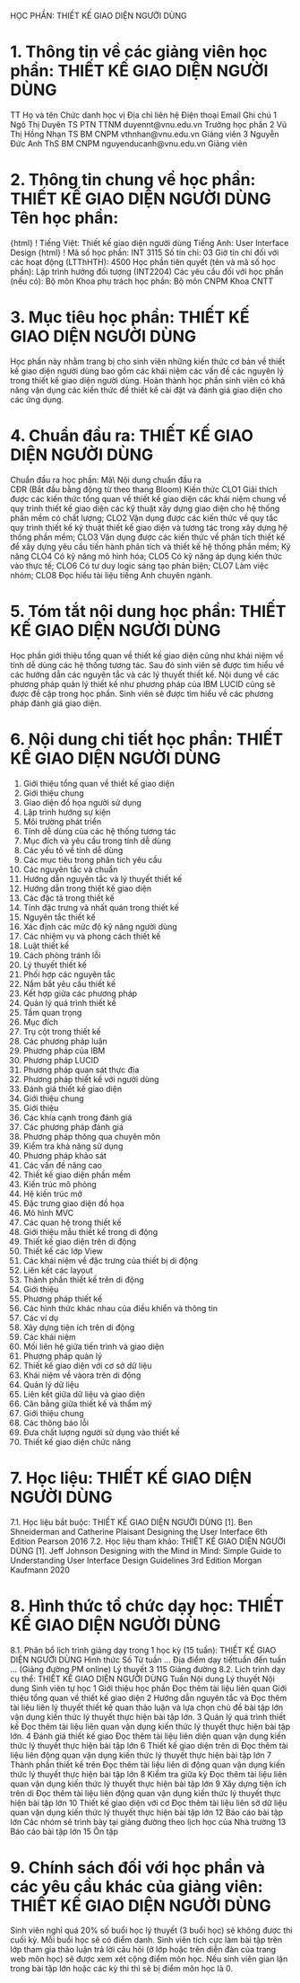 HỌC PHẦN: THIẾT KẾ GIAO DIỆN NGƯỜI DÙNG
# 1. Thông tin về các giảng viên học phần: THIẾT KẾ GIAO DIỆN NGƯỜI DÙNG
TT Họ và tên Chức danh học vị Địa chỉ liên hệ Điện thoại Email Ghi chú 1 Ngô Thị Duyên TS PTN TTNM duyennt\@vnu.edu.vn Trưởng học phần
2 Vũ Thị Hồng Nhạn TS BM CNPM vthnhan\@vnu.edu.vn Giảng viên
3 Nguyễn Đức Anh ThS BM CNPM nguyenducanh\@vnu.edu.vn Giảng viên
# 2. Thông tin chung về học phần: THIẾT KẾ GIAO DIỆN NGƯỜI DÙNG Tên học phần:
{html}
! Tiếng Việt: Thiết kế giao diện người dùng Tiếng Anh: User Interface Design
{html}
! Mã số học phần: INT 3115 Số tín chỉ: 03 Giờ tín chỉ đối với các hoạt động (LTThHTH): 4500 Học phần tiên quyết (tên và mã số học phần): Lập trình hướng đối
tượng (INT2204) Các yêu cầu đối với học phần (nếu có): Bộ môn Khoa phụ trách học phần: Bộ môn CNPM Khoa CNTT
# 3. Mục tiêu học phần: THIẾT KẾ GIAO DIỆN NGƯỜI DÙNG
Học phần này nhằm trang bị cho sinh viên những kiến thức cơ bản về thiết
kế giao diện người dùng bao gồm các khái niệm các vấn đề các nguyên lý
trong thiết kế giao diện người dùng. Hoàn thành học phần sinh viên có
khả năng vận dụng các kiến thức để thiết kế cài đặt và đánh giá giao
diện cho các ứng dụng.
# 4. Chuẩn đầu ra: THIẾT KẾ GIAO DIỆN NGƯỜI DÙNG
Chuẩn đầu ra học phần: Mã\ Nội dung chuẩn đầu ra\
CĐR (Bắt đầu bằng động từ theo thang Bloom) Kiến thức
CLO1 Giải thích được các kiến thức tổng quan về thiết kế giao diện các khái niệm chung về quy trình thiết kế giao diện các kỹ thuật xây dựng giao diện cho hệ thống phần mềm có chất lượng;
CLO2 Vận dụng được các kiến thức về quy tắc quy trình thiết kế kỹ thuật thiết kế giao diện và tương tác trong xây dựng hệ thống phần mềm;
CLO3 Vận dụng được các kiến thức về phân tích thiết kế để xây dựng yêu cầu tiến hành phân tích và thiết kế hệ thống phần mềm;
Kỹ năng
CLO4 Có kỹ năng mô hình hóa;
CLO5 Có kỹ năng áp dụng kiến thức vào thực tế;
CLO6 Có tư duy logic sáng tạo phản biện;
CLO7 Làm việc nhóm;
CLO8 Đọc hiểu tài liệu tiếng Anh chuyên ngành.
# 5. Tóm tắt nội dung học phần: THIẾT KẾ GIAO DIỆN NGƯỜI DÙNG
Học phần giới thiệu tổng quan về thiết kế giao diện cũng như khái niệm về tính dễ dùng các hệ thống tương tác. Sau đó sinh viên sẽ được tìm hiểu về các hướng dẫn các nguyên tắc và các lý thuyết thiết kế. Nội dung về các phương pháp quản lý thiết kế như phương pháp của IBM LUCID cũng sẽ được đề cập trong học phần. Sinh viên sẽ được tìm hiểu về các phương pháp đánh giá giao diện.
# 6. Nội dung chi tiết học phần: THIẾT KẾ GIAO DIỆN NGƯỜI DÙNG
1. Giới thiệu tổng quan về thiết kế giao diện 
1. Giới thiệu chung 
1. Giao diện đồ họa người sử dụng 
2. Lập trình hướng sự kiện 
3. Môi trường phát triển 
2. Tính dễ dùng của các hệ thống tương tác 
1. Mục đích và yêu cầu trong tính dễ dùng 
2. Các yếu tố về tính dễ dùng 
3. Các mục tiêu trong phân tích yêu cầu 
4. Các nguyên tắc và chuẩn 
2. Hướng dẫn nguyên tắc và lý thuyết thiết kế 
1. Hướng dẫn trong thiết kế giao diện 
1. Các đặc tả trong thiết kế 
2. Tính đặc trưng và nhất quán trong thiết kế 
2. Nguyên tắc thiết kế 
1. Xác định các mức độ kỹ năng người dùng 
2. Các nhiệm vụ và phong cách thiết kế 
3. Luật thiết kế 
4. Cách phòng tránh lỗi 
3. Lý thuyết thiết kế 
1. Phối hợp các nguyên tắc 
2. Nắm bắt yêu cầu thiết kế 
3. Kết hợp giữa các phương pháp 
3. Quản lý quá trình thiết kế 
1. Tầm quan trọng 
1. Mục đích 
2. Trụ cột trong thiết kế 
2. Các phương pháp luận 
1. Phương pháp của IBM 
2. Phương pháp LUCID 
3. Phương pháp quan sát thực địa 
4. Phương pháp thiết kế với người dùng 
4. Đánh giá thiết kế giao diện 
1. Giới thiệu chung 
1. Giới thiệu 
2. Các khía cạnh trong đánh giá 
2. Các phương pháp đánh giá 
1. Phương pháp thông qua chuyên môn 
2. Kiểm tra khả năng sử dụng 
3. Phương pháp khảo sát 
3. Các vấn đề nâng cao 
5. Thiết kế giao diện phần mềm 
1. Kiến trúc mô phỏng 
1. Hệ kiến trúc mở 
2. Đặc trưng giao diện đồ họa 
2. Mô hình MVC 
3. Các quan hệ trong thiết kế 
4. Giới thiệu mẫu thiết kế trong di động 
6. Thiết kế giao diện trên di động 
1. Thiết kế các lớp View 
2. Các khái niệm về đặc trưng của thiết bị di động 
3. Liên kết các layout 
7. Thành phần thiết kế trên di động 
1. Giới thiệu 
2. Phương pháp thiết kế 
3. Các hình thức khác nhau của điều khiển và thông tin 
4. Các ví dụ 
8. Xây dựng tiện ích trên di động 
1. Các khái niệm 
2. Mối liên hệ giữa tiến trình và giao diện 
3. Phương pháp quản lý 
9. Thiết kế giao diện với cơ sở dữ liệu 
1. Khái niệm về vàora trên di động 
2. Quản lý dữ liệu 
3. Liên kết giữa dữ liệu và giao diện 
10. Cân bằng giữa thiết kế và thẩm mỹ 
1. Giới thiệu chung 
2. Các thông báo lỗi 
3. Đưa chất lượng người sử dụng vào thiết kế 
4. Thiết kế giao diện chức năng 
# 7. Học liệu: THIẾT KẾ GIAO DIỆN NGƯỜI DÙNG
7.1. Học liệu bắt buộc: THIẾT KẾ GIAO DIỆN NGƯỜI DÙNG \[1\]. Ben Shneiderman and Catherine Plaisant Designing the User
Interface 6th Edition Pearson 2016
7.2. Học liệu tham khảo: THIẾT KẾ GIAO DIỆN NGƯỜI DÙNG \[1\]. Jeff Johnson Designing with the Mind in Mind: Simple Guide to
Understanding User Interface Design Guidelines 3rd Edition Morgan
Kaufmann 2020
# 8. Hình thức tổ chức dạy học: THIẾT KẾ GIAO DIỆN NGƯỜI DÙNG
8.1. Phân bổ lịch trình giảng dạy trong 1 học kỳ (15 tuần): THIẾT KẾ GIAO DIỆN NGƯỜI DÙNG Hình thức Số Từ tuần ... Địa điểm dạy tiếttuần đến tuần ... (Giảng đường PM online) Lý thuyết 3 115 Giảng đường 8.2. Lịch trình dạy cụ thể: THIẾT KẾ GIAO DIỆN NGƯỜI DÙNG Tuần Nội dung Lý thuyết Nội dung Sinh viên tự học 
1 Giới thiệu học phần Đọc thêm tài liệu liên quan Giới thiệu tổng quan về thiết kế giao diện 
2 Hướng dẫn nguyên tắc và Đọc thêm tài liệu liên lý thuyết thiết kế quan thảo luận và lựa chọn chủ đề bài tập lớn vận dụng kiến thức lý thuyết thực hiện bài tập lớn. 
3 Quản lý quá trình thiết kế Đọc thêm tài liệu liên quan vận dụng kiến thức lý thuyết thực hiện bài tập lớn. 
4 Đánh giá thiết kế giao Đọc thêm tài liệu liên diện quan vận dụng kiến thức lý thuyết thực hiện bài tập lớn 6 Thiết kế giao diện trên di Đọc thêm tài liệu liên động quan vận dụng kiến thức lý thuyết thực hiện bài tập lớn 
7 Thành phần thiết kế trên Đọc thêm tài liệu liên di động quan vận dụng kiến thức lý thuyết thực hiện bài tập lớn 8 Kiểm tra giữa kỳ Đọc thêm tài liệu liên quan vận dụng kiến thức lý thuyết thực hiện bài tập lớn 
9 Xây dựng tiện ích trên di Đọc thêm tài liệu liên động quan vận dụng kiến thức lý thuyết thực hiện bài tập lớn 10 Thiết kế giao diện với cơ Đọc thêm tài liệu liên sở dữ liệu quan vận dụng kiến thức lý thuyết thực hiện bài tập lớn 
12 Báo cáo bài tập lớn Các nhóm sẽ trình bày tại giảng đường theo lịch học của Nhà trường 
13 Báo cáo bài tập lớn 
15 Ôn tập 
# 9. Chính sách đối với học phần và các yêu cầu khác của giảng viên: THIẾT KẾ GIAO DIỆN NGƯỜI DÙNG 
Sinh viên nghỉ quá 20% số buổi học lý thuyết (3 buổi học) sẽ không được thi cuối kỳ. Mỗi buổi học sẽ có điểm danh. Sinh viên tích cực làm bài tập trên lớp tham gia thảo luận trả lời câu hỏi (ở lớp hoặc trên diễn đàn của trang web môn học) sẽ được xem xét cộng điểm môn học. Nếu sinh viên gian lận trong bài tập lớn hoặc các kỳ thi thì sẽ bị điểm môn học là 0.
